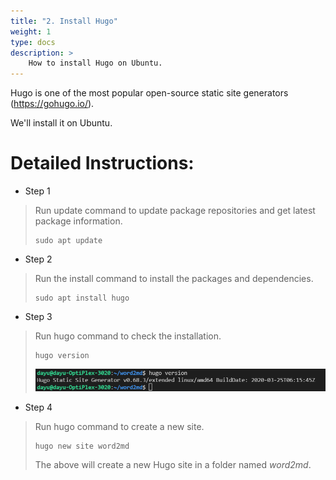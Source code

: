 ```yaml
---
title: "2. Install Hugo"
weight: 1
type: docs
description: >
    How to install Hugo on Ubuntu.
---
```


Hugo is one of the most popular open-source static site generators (<https://gohugo.io/>).

We'll install it on Ubuntu.

Detailed Instructions:
======================

-   Step 1
>
> Run update command to update package repositories and get latest
> package information.
>```
>sudo apt update
>```

-   Step 2
>
> Run the install command to install the packages and dependencies.
>```
>sudo apt install hugo
>```

-   Step 3
> Run hugo command to check the installation.
>```
>hugo version
>```
> ![The Hugo Version](./media/image.png)

-   Step 4
> Run hugo command to create a new site.
>```
>hugo new site word2md
>```
> The above will create a new Hugo site in a folder named *word2md*.